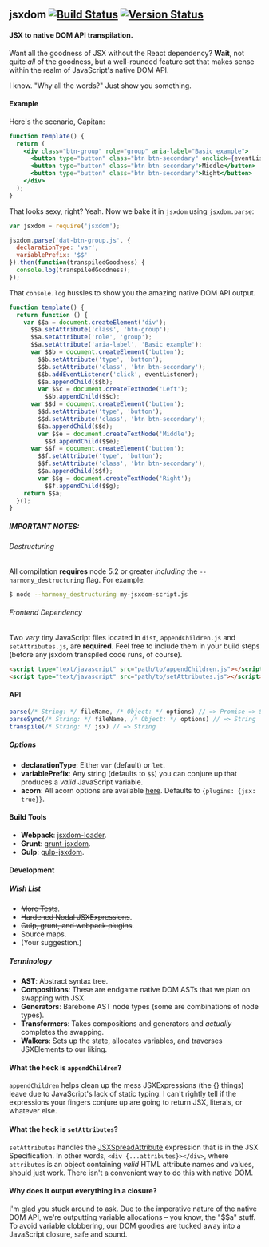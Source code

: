 ## jsxdom [![Build Status](https://travis-ci.org/treycordova/jsxdom.svg?branch=master)](https://travis-ci.org/treycordova/jsxdom) [![Version Status](https://img.shields.io/npm/v/jsxdom.svg)](https://www.npmjs.org/package/jsxdom)
#### JSX to native DOM API transpilation.
Want all the goodness of JSX without the React dependency?
**Wait**, not quite _all_ of the goodness, but a well-rounded feature set that makes sense within the realm of JavaScript's native DOM API.

I know. "Why all the words?" Just show you something.

#### Example

Here's the scenario, Capitan:
```jsx
function template() {
  return (
    <div class="btn-group" role="group" aria-label="Basic example">
      <button type="button" class="btn btn-secondary" onclick={eventListener}>Left</button>
      <button type="button" class="btn btn-secondary">Middle</button>
      <button type="button" class="btn btn-secondary">Right</button>
    </div>
  );
}
```
That looks sexy, right? Yeah.
Now we bake it in `jsxdom` using `jsxdom.parse`:
```javascript
var jsxdom = require('jsxdom');

jsxdom.parse('dat-btn-group.js', {
  declarationType: 'var',
  variablePrefix: '$$'
}).then(function(transpiledGoodness) {
  console.log(transpiledGoodness);
});

```
That `console.log` hussles to show you the amazing native DOM API output.
```javascript
function template() {
  return function () {
    var $$a = document.createElement('div');
      $$a.setAttribute('class', 'btn-group');
      $$a.setAttribute('role', 'group');
      $$a.setAttribute('aria-label', 'Basic example');
      var $$b = document.createElement('button');
        $$b.setAttribute('type', 'button');
        $$b.setAttribute('class', 'btn btn-secondary');
        $$b.addEventListener('click', eventListener);
        $$a.appendChild($$b);
        var $$c = document.createTextNode('Left');
          $$b.appendChild($$c);
      var $$d = document.createElement('button');
        $$d.setAttribute('type', 'button');
        $$d.setAttribute('class', 'btn btn-secondary');
        $$a.appendChild($$d);
        var $$e = document.createTextNode('Middle');
          $$d.appendChild($$e);
      var $$f = document.createElement('button');
        $$f.setAttribute('type', 'button');
        $$f.setAttribute('class', 'btn btn-secondary');
        $$a.appendChild($$f);
        var $$g = document.createTextNode('Right');
          $$f.appendChild($$g);
    return $$a;
  }();
}
```
##### IMPORTANT NOTES:
###### Destructuring
All compilation **requires** node 5.2 or greater _including_ the `--harmony_destructuring` flag. For example:
```bash
$ node --harmony_destructuring my-jsxdom-script.js
```
###### Frontend Dependency
Two _very_ tiny JavaScript files located in `dist`, `appendChildren.js` and `setAttributes.js`, are **required**.
Feel free to include them in your build steps (before any jsxdom transpiled code runs, of course).
```html
<script type="text/javascript" src="path/to/appendChildren.js"></script>
<script type="text/javascript" src="path/to/setAttributes.js"></script>
```

#### API
```javascript
parse(/* String: */ fileName, /* Object: */ options) // => Promise => String
parseSync(/* String: */ fileName, /* Object: */ options) // => String
transpile(/* String: */ jsx) // => String
```
##### Options
- **declarationType**: Either `var` (default) or `let`.
- **variablePrefix**: Any string (defaults to `$$`) you can conjure up that produces a _valid_ JavaScript variable.
- **acorn**: All acorn options are available [here](https://github.com/ternjs/acorn#main-parser). Defaults to `{plugins: {jsx: true}}`.

#### Build Tools
- **Webpack**: [jsxdom-loader](https://github.com/treycordova/jsxdom-loader).
- **Grunt**: [grunt-jsxdom](https://github.com/treycordova/grunt-jsxdom).
- **Gulp**: [gulp-jsxdom](https://github.com/treycordova/gulp-jsxdom).

#### Development
##### Wish List
- ~~More Tests~~.
- ~~Hardened Nodal JSXExpressions~~.
- ~~Gulp, grunt, and webpack plugins~~.
- Source maps.
- (Your suggestion.)

##### Terminology
- **AST**: Abstract syntax tree.
- **Compositions**: These are endgame native DOM ASTs that we plan on swapping with JSX.
- **Generators**: Barebone AST node types (some are combinations of node types).
- **Transformers**: Takes compositions and generators and _actually_ completes the swapping.
- **Walkers**: Sets up the state, allocates variables, and traverses JSXElements to our liking.

#### What the heck is `appendChildren`?
`appendChildren` helps clean up the mess JSXExpressions (the {} things) leave due to JavaScript's lack of static typing. I can't rightly tell if the expressions your fingers conjure up are going to return JSX, literals, or whatever else.
#### What the heck is `setAttributes`?
`setAttributes` handles the [JSXSpreadAttribute](https://facebook.github.io/react/docs/jsx-spread.html) expression that is in the JSX Specification. In other words, `<div {...attributes}></div>`, where `attributes` is an object containing _valid_ HTML attribute names and values, should just work. There isn't a convenient way to do this with native DOM.
#### Why does it output everything in a closure?
I'm glad you stuck around to ask. Due to the imperative nature of the native DOM API, we're outputting variable allocations – you know, the "$$a" stuff. To avoid variable clobbering, our DOM goodies are tucked away into a JavaScript closure, safe and sound.
